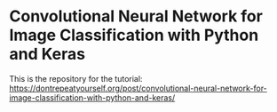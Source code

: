 # Convolutional Neural Network for Image Classification with Python and Keras

This is the repository for the tutorial: https://dontrepeatyourself.org/post/convolutional-neural-network-for-image-classification-with-python-and-keras/
